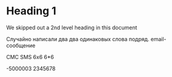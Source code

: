 
# Heading 1

We skipped out a 2nd level heading in this document

Случайно написали два два одинаковых слова подряд.
email-сообщение

СМС
SMS
6x6
6*6

-5000003
2345678
